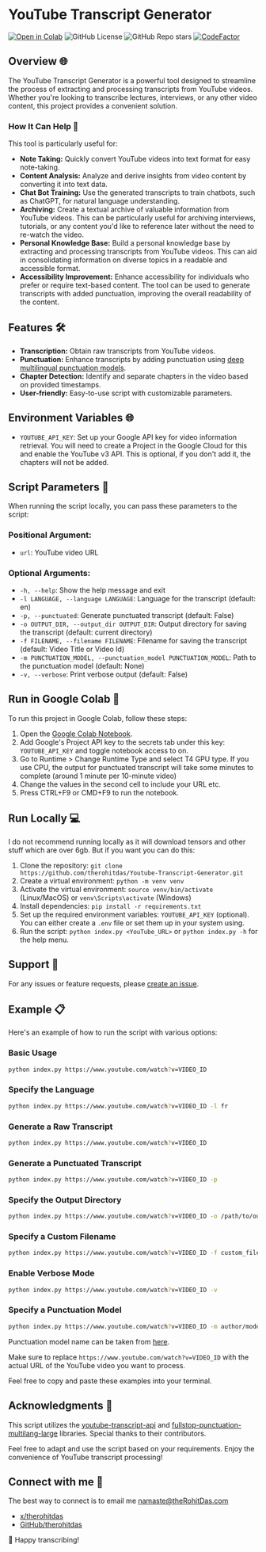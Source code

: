# YouTube Transcript Generator

[![Open in Colab](https://img.shields.io/badge/Open_in_Colab-555?style=for-the-badge&logo=googlecolab&labelColor=gray&color=purple)](https://colab.research.google.com/github/therohitdas/Youtube-Transcript-Generator/blob/main/main.ipynb)
![GitHub License](https://img.shields.io/github/license/therohitdas/Youtube-Transcript-Generator?style=for-the-badge&color=blue) ![GitHub Repo stars](https://img.shields.io/github/stars/therohitdas/Youtube-Transcript-Generator?style=for-the-badge&logo=github)
[![CodeFactor](https://www.codefactor.io/repository/github/therohitdas/youtube-transcript-generator/badge?style=for-the-badge)](https://www.codefactor.io/repository/github/therohitdas/youtube-transcript-generator)

## Overview 🌐

The YouTube Transcript Generator is a powerful tool designed to streamline the process of extracting and processing transcripts from YouTube videos. Whether you're looking to transcribe lectures, interviews, or any other video content, this project provides a convenient solution.

### How It Can Help 🚀

This tool is particularly useful for:

- **Note Taking:** Quickly convert YouTube videos into text format for easy note-taking.
- **Content Analysis:** Analyze and derive insights from video content by converting it into text data.
- **Chat Bot Training:** Use the generated transcripts to train chatbots, such as ChatGPT, for natural language understanding.
- **Archiving:** Create a textual archive of valuable information from YouTube videos. This can be particularly useful for archiving interviews, tutorials, or any content you'd like to reference later without the need to re-watch the video.
- **Personal Knowledge Base:** Build a personal knowledge base by extracting and processing transcripts from YouTube videos. This can aid in consolidating information on diverse topics in a readable and accessible format.
- **Accessibility Improvement:** Enhance accessibility for individuals who prefer or require text-based content. The tool can be used to generate transcripts with added punctuation, improving the overall readability of the content.

## Features 🛠️

- **Transcription:** Obtain raw transcripts from YouTube videos.
- **Punctuation:** Enhance transcripts by adding punctuation using [deep multilingual punctuation models](https://huggingface.co/oliverguhr/fullstop-punctuation-multilang-large).
- **Chapter Detection:** Identify and separate chapters in the video based on provided timestamps.
- **User-friendly:** Easy-to-use script with customizable parameters.

## Environment Variables 🌐

- `YOUTUBE_API_KEY`: Set up your Google API key for video information retrieval. You will need to create a Project in the Google Cloud for this and enable the YouTube v3 API. This is optional, if you don't add it, the chapters will not be added.

## Script Parameters 📜

When running the script locally, you can pass these parameters to the script:

### Positional Argument:

- `url`: YouTube video URL

### Optional Arguments:

- `-h, --help`: Show the help message and exit
- `-l LANGUAGE, --language LANGUAGE`: Language for the transcript (default: en)
- `-p, --punctuated`: Generate punctuated transcript (default: False)
- `-o OUTPUT_DIR, --output_dir OUTPUT_DIR`: Output directory for saving the transcript (default: current directory)
- `-f FILENAME, --filename FILENAME`: Filename for saving the transcript (default: Video Title or Video Id)
- `-m PUNCTUATION_MODEL, --punctuation_model PUNCTUATION_MODEL`: Path to the punctuation model (default: None)
- `-v, --verbose`: Print verbose output (default: False)

## Run in Google Colab 🚀

To run this project in Google Colab, follow these steps:

1. Open the [Google Colab Notebook](https://colab.research.google.com/github/therohitdas/Youtube-Transcript-Generator/blob/main/main.ipynb).
2. Add Google's Project API key to the secrets tab under this key: `YOUTUBE_API_KEY` and toggle notebook access to on.
3. Go to Runtime > Change Runtime Type and select T4 GPU type. If you use CPU, the output for punctuated transcript will take some minutes to complete (around 1 minute per 10-minute video)
4. Change the values in the second cell to include your URL etc.
5. Press CTRL+F9 or CMD+F9 to run the notebook.

## Run Locally 💻

I do not recommend running locally as it will download tensors and other stuff which are over 6gb. But if you want you can do this:

1. Clone the repository: `git clone https://github.com/therohitdas/Youtube-Transcript-Generator.git`
2. Create a virtual environment: `python -m venv venv`
3. Activate the virtual environment: `source venv/bin/activate` (Linux/MacOS) or `venv\Scripts\activate` (Windows)
4. Install dependencies: `pip install -r requirements.txt`
5. Set up the required environment variables: `YOUTUBE_API_KEY` (optional). You can either create a `.env` file or set them up in your system using.
6. Run the script: `python index.py <YouTube_URL>` or `python index.py -h` for the help menu.

## Support 🤝

For any issues or feature requests, please [create an issue](https://github.com/therohitdas/Youtube-Transcript-Generator/issues).

## Example 📋

Here's an example of how to run the script with various options:

### Basic Usage

```bash
python index.py https://www.youtube.com/watch?v=VIDEO_ID
```

### Specify the Language

```bash
python index.py https://www.youtube.com/watch?v=VIDEO_ID -l fr
```

### Generate a Raw Transcript

```bash
python index.py https://www.youtube.com/watch?v=VIDEO_ID
```

### Generate a Punctuated Transcript

```bash
python index.py https://www.youtube.com/watch?v=VIDEO_ID -p
```

### Specify the Output Directory

```bash
python index.py https://www.youtube.com/watch?v=VIDEO_ID -o /path/to/output
```

### Specify a Custom Filename

```bash
python index.py https://www.youtube.com/watch?v=VIDEO_ID -f custom_filename
```

### Enable Verbose Mode

```bash
python index.py https://www.youtube.com/watch?v=VIDEO_ID -v
```

### Specify a Punctuation Model

```bash
python index.py https://www.youtube.com/watch?v=VIDEO_ID -m author/model_name
```

Punctuation model name can be taken from [here](https://huggingface.co/oliverguhr/fullstop-punctuation-multilang-large#languages).

Make sure to replace `https://www.youtube.com/watch?v=VIDEO_ID` with the actual URL of the YouTube video you want to process.

Feel free to copy and paste these examples into your terminal.

## Acknowledgments 🙌

This script utilizes the [youtube-transcript-api](https://github.com/jdepoix/youtube-transcript-api) and [fullstop-punctuation-multilang-large](https://huggingface.co/oliverguhr/fullstop-punctuation-multilang-large) libraries. Special thanks to their contributors.

Feel free to adapt and use the script based on your requirements. Enjoy the convenience of YouTube transcript processing!

## Connect with me 📧

The best way to connect is to email me [namaste@theRohitDas.com](mailto:namaste@therohitdas.com)

- [x/therohitdas](https://x.com/therohitdas)
- [GitHub/therohitdas](https://github.com/therohitdas)

🚀 Happy transcribing!
